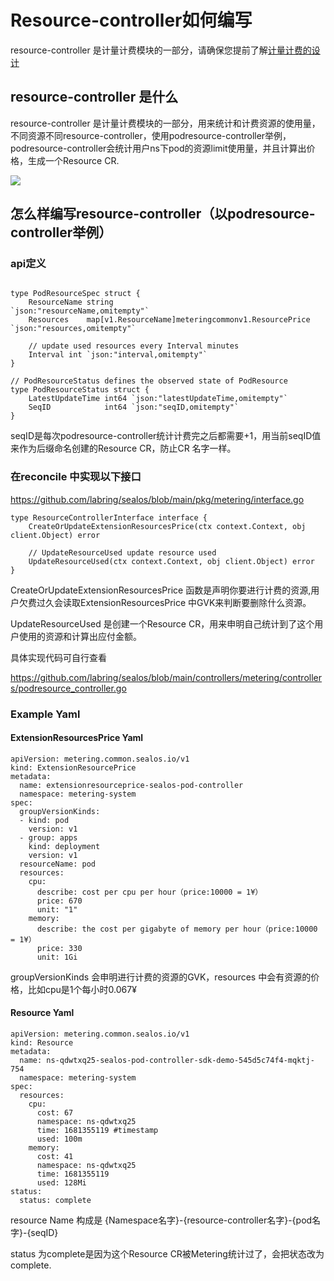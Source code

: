 # Resource-controller如何编写

resource-controller 是计量计费模块的一部分，请确保您提前了解[计量计费的设计](https://github.com/labring/sealos/blob/main/proposal/design/zh/metering%E8%AE%BE%E8%AE%A1.md)



## resource-controller 是什么

resource-controller 是计量计费模块的一部分，用来统计和计费资源的使用量，不同资源不同resource-controller，使用podresource-controller举例，podresource-controller会统计用户ns下pod的资源limit使用量，并且计算出价格，生成一个Resource CR.

![](https://p.ipic.vip/p87a3h.png)



## 怎么样编写resource-controller（以podresource-controller举例）

### api定义

```

type PodResourceSpec struct {
	ResourceName string                                          `json:"resourceName,omitempty"`
	Resources    map[v1.ResourceName]meteringcommonv1.ResourcePrice `json:"resources,omitempty"`

	// update used resources every Interval minutes
	Interval int `json:"interval,omitempty"`
}

// PodResourceStatus defines the observed state of PodResource
type PodResourceStatus struct {
	LatestUpdateTime int64 `json:"latestUpdateTime,omitempty"`
	SeqID            int64 `json:"seqID,omitempty"`
}
```

seqID是每次podresource-controller统计计费完之后都需要+1，用当前seqID值来作为后缀命名创建的Resource CR，防止CR 名字一样。

### 在reconcile 中实现以下接口

https://github.com/labring/sealos/blob/main/pkg/metering/interface.go

```
type ResourceControllerInterface interface {
	CreateOrUpdateExtensionResourcesPrice(ctx context.Context, obj client.Object) error

	// UpdateResourceUsed update resource used
	UpdateResourceUsed(ctx context.Context, obj client.Object) error
}
```

CreateOrUpdateExtensionResourcesPrice 函数是声明你要进行计费的资源,用户欠费过久会读取ExtensionResourcesPrice 中GVK来判断要删除什么资源。

UpdateResourceUsed 是创建一个Resource CR，用来申明自己统计到了这个用户使用的资源和计算出应付金额。

具体实现代码可自行查看

https://github.com/labring/sealos/blob/main/controllers/metering/controllers/podresource_controller.go



### Example  Yaml

#### ExtensionResourcesPrice Yaml

```
apiVersion: metering.common.sealos.io/v1
kind: ExtensionResourcePrice
metadata:
  name: extensionresourceprice-sealos-pod-controller
  namespace: metering-system
spec:
  groupVersionKinds:
  - kind: pod
    version: v1
  - group: apps
    kind: deployment
    version: v1
  resourceName: pod
  resources:
    cpu:
      describe: cost per cpu per hour（price:10000 = 1¥）
      price: 670
      unit: "1"
    memory:
      describe: the cost per gigabyte of memory per hour（price:10000 = 1¥）
      price: 330
      unit: 1Gi
```

groupVersionKinds 会申明进行计费的资源的GVK，resources 中会有资源的价格，比如cpu是1个每小时0.067¥

#### Resource Yaml

```
apiVersion: metering.common.sealos.io/v1
kind: Resource
metadata:
  name: ns-qdwtxq25-sealos-pod-controller-sdk-demo-545d5c74f4-mqktj-754
  namespace: metering-system
spec:
  resources:
    cpu:
      cost: 67
      namespace: ns-qdwtxq25
      time: 1681355119 #timestamp
      used: 100m
    memory:
      cost: 41
      namespace: ns-qdwtxq25
      time: 1681355119
      used: 128Mi
status:
  status: complete
```

resource Name 构成是 {Namespace名字}-{resource-controller名字}-{pod名字}-{seqID}

status 为complete是因为这个Resource CR被Metering统计过了，会把状态改为complete.

